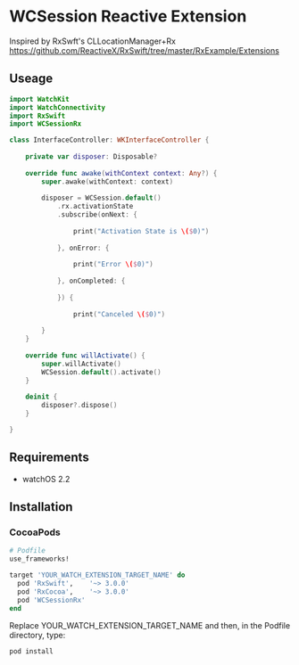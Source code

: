 # WCSession Reactive Extension
Inspired by RxSwft's CLLocationManager+Rx
https://github.com/ReactiveX/RxSwift/tree/master/RxExample/Extensions

## Useage

```swift
import WatchKit
import WatchConnectivity
import RxSwift
import WCSessionRx

class InterfaceController: WKInterfaceController {
    
    private var disposer: Disposable?
    
    override func awake(withContext context: Any?) {
        super.awake(withContext: context)
        
        disposer = WCSession.default()
            .rx.activationState
            .subscribe(onNext: {
                
                print("Activation State is \($0)")
                
            }, onError: {
                
                print("Error \($0)")
                
            }, onCompleted: {
                
            }) {
                
                print("Canceled \($0)")
                
        }
    }
    
    override func willActivate() {
        super.willActivate()
        WCSession.default().activate()
    }
    
    deinit {
        disposer?.dispose()
    }

}
```
## Requirements
+ watchOS 2.2

## Installation
### CocoaPods
```Ruby
# Podfile
use_frameworks!

target 'YOUR_WATCH_EXTENSION_TARGET_NAME' do
  pod 'RxSwift',    '~> 3.0.0'
  pod 'RxCocoa',    '~> 3.0.0'
  pod 'WCSessionRx'
end

```
Replace YOUR_WATCH_EXTENSION_TARGET_NAME and then, in the Podfile directory, type:
```sh
pod install
```
